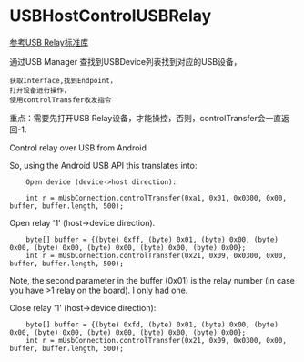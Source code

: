 # USBHostControlUSBRelay

[参考USB Relay标准库](https://github.com/pavel-a/usb-relay-hid/blob/master/lib/usb_relay_lib.c)

通过USB Manager 查找到USBDevice列表找到对应的USB设备，    
    
    获取Interface,找到Endpoint，
    打开设备进行操作，
    使用controlTransfer收发指令

重点：需要先打开USB Relay设备，才能操控，否则，controlTransfer会一直返回-1.


Control relay over USB from Android

So, using the Android USB API this translates into:

        Open device (device->host direction):

        int r = mUsbConnection.controlTransfer(0xa1, 0x01, 0x0300, 0x00, buffer, buffer.length, 500);

Open relay '1' (host->device direction).

        byte[] buffer = {(byte) 0xff, (byte) 0x01, (byte) 0x00, (byte) 0x00, (byte) 0x00, (byte) 0x00, (byte) 0x00, (byte) 0x00};
        int r = mUsbConnection.controlTransfer(0x21, 0x09, 0x0300, 0x00, buffer, buffer.length, 500);

Note, the second parameter in the buffer (0x01) is the relay number (in case you have >1 relay on the board). I only had one.

Close relay '1' (host->device direction):

        byte[] buffer = {(byte) 0xfd, (byte) 0x01, (byte) 0x00, (byte) 0x00, (byte) 0x00, (byte) 0x00, (byte) 0x00, (byte) 0x00};
        int r = mUsbConnection.controlTransfer(0x21, 0x09, 0x0300, 0x00, buffer, buffer.length, 500);
